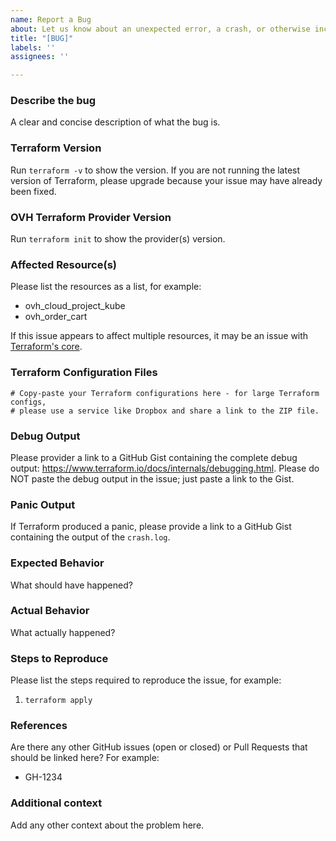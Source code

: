 ```yaml
---
name: Report a Bug
about: Let us know about an unexpected error, a crash, or otherwise incorrect behavior.
title: "[BUG]"
labels: ''
assignees: ''

---
```


### Describe the bug
A clear and concise description of what the bug is.

### Terraform Version

Run `terraform -v` to show the version. If you are not running the latest version of Terraform, please upgrade because your issue may have already been fixed.

### OVH Terraform Provider Version

Run `terraform init` to show the provider(s) version.

### Affected Resource(s)

Please list the resources as a list, for example:
- ovh_cloud_project_kube
- ovh_order_cart

If this issue appears to affect multiple resources, it may be an issue with [Terraform's core](https://github.com/hashicorp/terraform).

### Terraform Configuration Files

```hcl
# Copy-paste your Terraform configurations here - for large Terraform configs,
# please use a service like Dropbox and share a link to the ZIP file.
```

### Debug Output

Please provider a link to a GitHub Gist containing the complete debug output: https://www.terraform.io/docs/internals/debugging.html. Please do NOT paste the debug output in the issue; just paste a link to the Gist.

### Panic Output

If Terraform produced a panic, please provide a link to a GitHub Gist containing the output of the `crash.log`.

### Expected Behavior

What should have happened?

### Actual Behavior

What actually happened?

### Steps to Reproduce

Please list the steps required to reproduce the issue, for example:
1. `terraform apply`

### References

Are there any other GitHub issues (open or closed) or Pull Requests that should be linked here? For example:
- GH-1234

### Additional context

Add any other context about the problem here.
